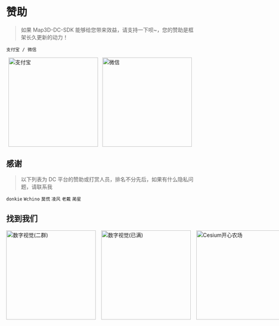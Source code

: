 # 赞助

> 如果 Map3D-DC-SDK 能够给您带来效益，请支持一下呗~，您的赞助是框架长久更新的动力！

`支付宝 / 微信`
<p style='display: flex;justify-content:space-around'>
<img src="https://resource.dvgis.cn/assets/images/zfb.png" title="支付宝" width="240px" height="240px" />
<img src="https://resource.dvgis.cn/assets/images/wx.png" title="微信"  width="240px" height="240px" />
</p>


## 感谢

> 以下列表为 DC 平台的赞助或打赏人员，排名不分先后，如果有什么隐私问题，请联系我

`donkie` `Wchino` `莫慌` `凌风` `老戴` `蔺星`

## 找到我们

<p style='display: flex;justify-content:space-between'>
<img src="https://resource.dvgis.cn/assets/images/q3.png" title="数字视觉(二群)" width="240px" height="240px" style='margin-right: 15px'/>
<img src="https://resource.dvgis.cn/assets/images/q1.png" title="数字视觉(已满)"  width="240px" height="240px" style='margin-right: 15px'/>
<img src="https://resource.dvgis.cn/assets/images/q2.png" title="Cesium开心农场"  width="240px" height="240px"/>
</p>
